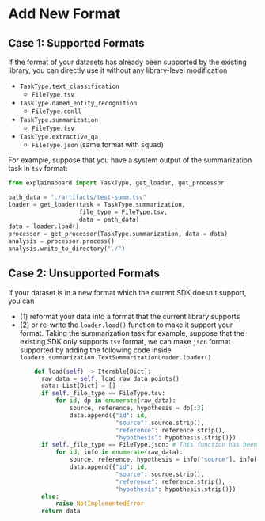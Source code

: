 # Add New Format


## Case 1: Supported Formats
If the format of your datasets has already been supported
by the existing library, you can directly use it without
any library-level modification

* `TaskType.text_classification`
  * `FileType.tsv`
* `TaskType.named_entity_recognition`
  * `FileType.conll`
* `TaskType.summarization`
  * `FileType.tsv`
* `TaskType.extractive_qa`
  * `FileType.json` (same format with squad)
  

For example, suppose that you have a system output of the summarization task
in `tsv` format:

```python
from explainaboard import TaskType, get_loader, get_processor

path_data = "./artifacts/test-summ.tsv"
loader = get_loader(task = TaskType.summarization, 
                    file_type = FileType.tsv,
                    data = path_data)
data = loader.load()
processor = get_processor(TaskType.summarization, data = data)
analysis = processor.process()
analysis.write_to_directory("./")
```


## Case 2: Unsupported Formats
If your dataset is in a new format which the current SDK doesn't support, you can
* (1) reformat your data into a format that the current library supports
* (2) or re-write the `loader.load()` function to make it 
  support your format.
  Taking the summarization task for example, suppose that the existing SDK only supports
  `tsv` format, we can make `json` format supported by adding the following code inside
  `loaders.summarization.TextSummarizationLoader.loader()`
  ```python
      def load(self) -> Iterable[Dict]:
        raw_data = self._load_raw_data_points()
        data: List[Dict] = []
        if self._file_type == FileType.tsv:
            for id, dp in enumerate(raw_data):
                source, reference, hypothesis = dp[:3]
                data.append({"id": id,
                             "source": source.strip(),
                             "reference": reference.strip(),
                             "hypothesis": hypothesis.strip()})
        if self._file_type == FileType.json: # This function has been unittested
            for id, info in enumerate(raw_data):
                source, reference, hypothesis = info["source"], info["references"], info["hypothesis"]
                data.append({"id": id,
                             "source": source.strip(),
                             "reference": reference.strip(),
                             "hypothesis": hypothesis.strip()})
        else:
            raise NotImplementedError
        return data
  ```
  
